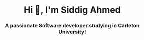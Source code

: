 <h1 align="center">Hi 👋, I'm Siddig Ahmed</h1>
<h3 align="center">A passionate Software developer studying in Carleton University!</h3>

<p align="left">
</p>
